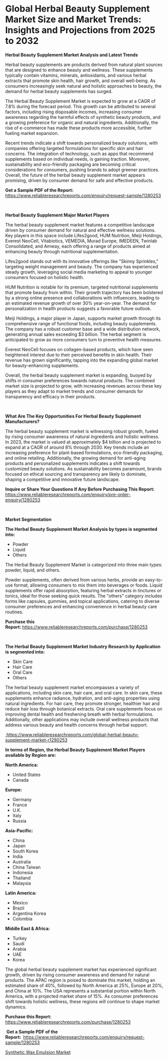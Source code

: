 <p><h1>Global Herbal Beauty Supplement Market Size and Market Trends: Insights and Projections from 2025 to 2032</h1></p><p><strong>Herbal Beauty Supplement Market Analysis and Latest Trends</strong></p>
<p><p>Herbal beauty supplements are products derived from natural plant sources that are designed to enhance beauty and wellness. These supplements typically contain vitamins, minerals, antioxidants, and various herbal extracts that promote skin health, hair growth, and overall well-being. As consumers increasingly seek natural and holistic approaches to beauty, the demand for herbal beauty supplements has surged.</p><p>The Herbal Beauty Supplement Market is expected to grow at a CAGR of 7.8% during the forecast period. This growth can be attributed to several factors, including rising disposable incomes, increasing consumer awareness regarding the harmful effects of synthetic beauty products, and a growing preference for organic and natural ingredients. Additionally, the rise of e-commerce has made these products more accessible, further fueling market expansion.</p><p>Recent trends indicate a shift towards personalized beauty solutions, with companies offering targeted formulations for specific skin and hair concerns. The integration of technology, such as apps that recommend supplements based on individual needs, is gaining traction. Moreover, sustainability and eco-friendly packaging are becoming critical considerations for consumers, pushing brands to adopt greener practices. Overall, the future of the herbal beauty supplement market appears promising, driven by consumer demand for safe and effective products.</p></p>
<p><strong>Get a Sample PDF of the Report:&nbsp;</strong> <a href="https://www.reliableresearchreports.com/enquiry/request-sample/1280253?utm_campaign=3315&utm_medium=2&utm_source=Github&utm_content=ia&utm_term=24032025&utm_id=herbal-beauty-supplement">https://www.reliableresearchreports.com/enquiry/request-sample/1280253</a></p>
<p>&nbsp;</p>
<p><strong>Herbal Beauty Supplement Major Market Players</strong></p>
<p><p>The herbal beauty supplement market features a competitive landscape driven by consumer demand for natural and effective wellness solutions. Key players in this space include Lifes2good, HUM Nutrition, Meiji Holdings, Everest NeoCell, Vitabiotics, VEMEDIA, Murad Europe, IMEDEEN, Twinlab Consolidated, and Amway, each offering a range of products aimed at enhancing beauty through nutritional supplementation.</p><p>Lifes2good stands out with its innovative offerings like "Skinny Sprinkles," targeting weight management and beauty. The company has experienced steady growth, leveraging social media marketing to appeal to younger consumers focused on holistic health.</p><p>HUM Nutrition is notable for its premium, targeted nutritional supplements that promote beauty from within. Their growth trajectory has been bolstered by a strong online presence and collaborations with influencers, leading to an estimated revenue growth of over 30% year-on-year. The demand for personalization in health products suggests a favorable future outlook.</p><p>Meiji Holdings, a major player in Japan, supports market growth through its comprehensive range of functional foods, including beauty supplements. The company has a robust customer base and a wide distribution network, generating annual sales exceeding $3 billion. The herbal segment is anticipated to grow as more consumers turn to preventive health measures.</p><p>Everest NeoCell focuses on collagen-based products, which have seen heightened interest due to their perceived benefits in skin health. Their revenue has grown significantly, tapping into the expanding global market for beauty-enhancing supplements.</p><p>Overall, the herbal beauty supplement market is expanding, buoyed by shifts in consumer preferences towards natural products. The combined market size is projected to grow, with increasing revenues across these key players as they adapt to market trends and consumer demands for transparency and efficacy in their products.</p></p>
<p>&nbsp;</p>
<p><strong>What Are The Key Opportunities For Herbal Beauty Supplement Manufacturers?</strong></p>
<p><p>The herbal beauty supplement market is witnessing robust growth, fueled by rising consumer awareness of natural ingredients and holistic wellness. In 2023, the market is valued at approximately $4 billion and is projected to expand at a CAGR of around 8% through 2030. Key trends include an increasing preference for plant-based formulations, eco-friendly packaging, and online retailing. Additionally, the growing demand for anti-aging products and personalized supplements indicates a shift towards customized beauty solutions. As sustainability becomes paramount, brands focused on ethical sourcing and transparency are likely to dominate, shaping a competitive and innovative future landscape.</p></p>
<p><strong>Inquire or Share Your Questions If Any Before Purchasing This Report:</strong> <a href="https://www.reliableresearchreports.com/enquiry/pre-order-enquiry/1280253?utm_campaign=3315&utm_medium=2&utm_source=Github&utm_content=ia&utm_term=24032025&utm_id=herbal-beauty-supplement">https://www.reliableresearchreports.com/enquiry/pre-order-enquiry/1280253</a></p>
<p>&nbsp;</p>
<p><strong>Market Segmentation</strong></p>
<p><strong>The Herbal Beauty Supplement Market Analysis by types is segmented into:</strong></p>
<p><ul><li>Powder</li><li>Liquid</li><li>Others</li></ul></p>
<p><p>The Herbal Beauty Supplement Market is categorized into three main types: powder, liquid, and others. </p><p>Powder supplements, often derived from various herbs, provide an easy-to-use format, allowing consumers to mix them into beverages or foods. Liquid supplements offer rapid absorption, featuring herbal extracts in tinctures or tonics, ideal for those seeking quick results. The "others" category includes forms like capsules, gummies, and topical applications, catering to diverse consumer preferences and enhancing convenience in herbal beauty care routines.</p></p>
<p><strong>Purchase this Report:&nbsp;</strong><a href="https://www.reliableresearchreports.com/purchase/1280253?utm_campaign=3315&utm_medium=2&utm_source=Github&utm_content=ia&utm_term=24032025&utm_id=herbal-beauty-supplement">https://www.reliableresearchreports.com/purchase/1280253</a></p>
<p>&nbsp;</p>
<p><strong>The Herbal Beauty Supplement Market Industry Research by Application is segmented into:</strong></p>
<p><ul><li>Skin Care</li><li>Hair Care</li><li>Oral Care</li><li>Others</li></ul></p>
<p><p>The herbal beauty supplement market encompasses a variety of applications, including skin care, hair care, and oral care. In skin care, these supplements enhance radiance, hydration, and anti-aging properties using natural ingredients. For hair care, they promote stronger, healthier hair and reduce hair loss through botanical extracts. Oral care supplements focus on improving dental health and freshening breath with herbal formulations. Additionally, other applications may include overall wellness products that address various beauty and health concerns through herbal support.</p></p>
<p><a href="https://www.reliableresearchreports.com/global-herbal-beauty-supplement-market-r1280253?utm_campaign=3315&utm_medium=2&utm_source=Github&utm_content=ia&utm_term=24032025&utm_id=herbal-beauty-supplement">&nbsp;https://www.reliableresearchreports.com/global-herbal-beauty-supplement-market-r1280253</a></p>
<p><strong>In terms of Region, the Herbal Beauty Supplement Market Players available by Region are:</strong></p>
<p>
    <p> <strong> North America: </strong>
        <ul>
            <li>United States</li>
            <li>Canada</li>
        </ul>
        </p> 
    <p> <strong> Europe: </strong>
        <ul>
            <li>Germany</li>
            <li>France</li>
            <li>U.K.</li>
            <li>Italy</li>
            <li>Russia</li>
        </ul>
        </p> 
    <p> <strong> Asia-Pacific: </strong>
        <ul>
            <li>China</li>
            <li>Japan</li>
            <li>South Korea</li>
            <li>India</li>
            <li>Australia</li>
            <li>China Taiwan</li>
            <li>Indonesia</li>
            <li>Thailand</li>
            <li>Malaysia</li>
        </ul>
        </p> 
    <p> <strong> Latin America: </strong>
        <ul>
            <li>Mexico</li>
            <li>Brazil</li>
            <li>Argentina Korea</li>
            <li>Colombia</li>
        </ul>
        </p> 
    <p> <strong> Middle East & Africa: </strong>
        <ul>
            <li>Turkey</li>
            <li>Saudi</li>
            <li>Arabia</li>
            <li>UAE</li>
            <li>Korea</li>
        </ul>
    </p>
    </p>
<p><p>The global herbal beauty supplement market has experienced significant growth, driven by rising consumer awareness and demand for natural products. The APAC region is poised to dominate this market, holding an estimated share of 40%, followed by North America at 25%, Europe at 20%, and China at 10%. The USA represents a substantial portion within North America, with a projected market share of 15%. As consumer preferences shift towards holistic wellness, these regions will continue to shape market dynamics.</p></p>
<p><strong>Purchase this Report: </strong><a href="https://www.reliableresearchreports.com/purchase/1280253?utm_campaign=3315&utm_medium=2&utm_source=Github&utm_content=ia&utm_term=24032025&utm_id=herbal-beauty-supplement">https://www.reliableresearchreports.com/purchase/1280253</a></p>
<p>&nbsp;<strong>Get a Sample PDF of the Report:&nbsp;&nbsp;</strong><a href="https://www.reliableresearchreports.com/enquiry/request-sample/1280253?utm_campaign=3315&utm_medium=2&utm_source=Github&utm_content=ia&utm_term=24032025&utm_id=herbal-beauty-supplement">https://www.reliableresearchreports.com/enquiry/request-sample/1280253</a></p>
<p><strong></strong></p>
<p><p><a href="https://github.com/sderolza/Market-Research-Report-List-1/blob/main/synthetic-wax-emulsion-market.md?utm_campaign=3315&utm_medium=2&utm_source=Github&utm_content=ia&utm_term=24032025&utm_id=herbal-beauty-supplement">Synthetic Wax Emulsion Market</a></p></p>